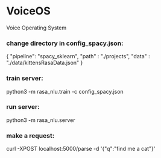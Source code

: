 # VoiceOS
Voice Operating System

### change directory in config_spacy.json:
{
  "pipeline": "spacy_sklearn",
  "path" : "./projects",
  "data" : "./data/kittensRasaData.json"
}

### train server:
python3 -m rasa_nlu.train -c config_spacy.json

### run server:
python3 -m rasa_nlu.server

### make a request:
curl -XPOST localhost:5000/parse -d '{"q":"find me a cat"}'
